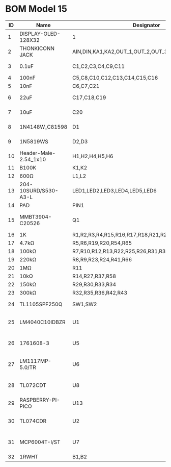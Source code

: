 # BOM Model 15


| ID | Name                  | Designator                                          | Footprint                         | Quantity  |
|----|-----------------------|-----------------------------------------------------|-----------------------------------|-----------|
| 1  | DISPLAY-OLED-128X32   | 1                                                   | DISPLAY-OLED-128X32               | 1         |
| 2  | THONKICONN JACK       | AIN,DIN,KA1,KA2,OUT_1,OUT_2,OUT_3,OUT_4,OUT_5,OUT_6 | THONKICONN_JACK                   | 10        |
| 3  | 0.1uF                 | C1,C2,C3,C4,C9,C11                                  | CAP-SMD_BD4.0-L4.3-W4.3-FD        | 6         |
| 4  | 100nF                 | C5,C8,C10,C12,C13,C14,C15,C16                       | C0603                             | 8         |
| 5  | 10nF                  | C6,C7,C21                                           | C0603                             | 3         |
| 6  | 22uF                  | C17,C18,C19                                         | CAP-SMD_BD5.0-L5.3-W5.3-FD        | 3         |
| 7  | 10uF                  | C20                                                 | CAP-SMD_BD5.0-L5.3-W5.3-FD        | 1         |
| 8  | 1N4148W_C81598        | D1                                                  | SOD-123F_L2.7-W1.6-LS3.8-RD       | 1         |
| 9  | 1N5819WS              | D2,D3                                               | SOD-323_L1.8-W1.3-LS2.5-RD        | 2         |
| 10 | Header-Male-2.54_1x10 | H1,H2,H4,H5,H6                                      | HDR-TH_10P-P2.54-V-M-1            | 5         |
| 11 | B100K                 | K1,K2                                               | ALPHA9MM_TRIM                     | 2         |
| 12 | 600Ω                  | L1,L2                                               | L0805                             | 2         |
| 13 | 204-10SURD/S530-A3-L  | LED1,LED2,LED3,LED4,LED5,LED6                       | LED-TH_BD3.0-P2.54-FD             | 6         |
| 14 | PAD                   | PIN1                                                | PADPAD                            | 1         |
| 15 | MMBT3904-C20526       | Q1                                                  | SOT-23-3_L2.9-W1.3-P1.90-LS2.4-BR | 1         |
| 16 | 1K                    | R1,R2,R3,R4,R15,R16,R17,R18,R21,R28,R38,R55,R64,R68 | R0603                             | 14        |
| 17 | 4.7kΩ                 | R5,R6,R19,R20,R54,R65                               | R0603                             | 6         |
| 18 | 100kΩ                 | R7,R10,R12,R13,R22,R25,R26,R31,R39,R67              | R0603                             | 10        |
| 19 | 220kΩ                 | R8,R9,R23,R24,R41,R66                               | R0603                             | 6         |
| 20 | 1MΩ               | R11                   | R0603                              | 1  |
| 21 | 10kΩ              | R14,R27,R37,R58       | R0603                              | 4  |
| 22 | 150kΩ             | R29,R30,R33,R34       | R0603                              | 4  |
| 23 | 300kΩ             | R32,R35,R36,R42,R43   | R0603                              | 5  |
| 24 | TL1105SPF250Q     | SW1,SW2               | KEY-TH_4P-L6.0-W6.0-P4.50-LS7.5    | 2  |
| 25 | LM4040C10IDBZR    | U1                    | SOT-23-3_L3.0-W1.7-P0.95-LS2.9-BR  | 1  |
| 26 | 1761608-3         | U5                    | IDC-TH_10P-P2.54-S2.54_L9.2-W20.3  | 1  |
| 27 | LM1117MP-5.0/TR   | U6                    | SOT-223-3_L6.5-W3.4-P2.30-LS7.0-BR | 1  |
| 28 | TL072CDT          | U8                    | SOIC-8_L5.0-W4.0-P1.27-LS6.0-BL    | 1  |
| 29 | RASPBERRY-PI-PICO | U13                   | RASPBERRY-PI-PICO                  | 1  |
| 30 | TL074CDR          | U2                    | SOIC-14_L8.7-W3.9-P1.27-LS6.0-BL   | 1  |
| 31 | MCP6004T-I/ST     | U7                    | TSSOP-14_L5.0-W4.4-P0.65-LS6.4-BL  | 1  |
| 32 | 1RWHT     | B1,B2           | ButtonSwitch Caps  | 2 |
